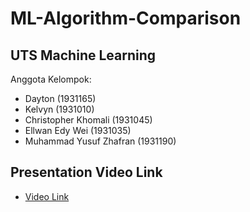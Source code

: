 # ML-Algorithm-Comparison

## UTS Machine Learning 

Anggota Kelompok:
* Dayton (1931165)
* Kelvyn (1931010)
* Christopher Khomali (1931045)
* Ellwan Edy Wei (1931035)
* Muhammad Yusuf Zhafran (1931190)

## Presentation Video Link
 * [Video Link](https://drive.google.com/drive/folders/1EOPUOI-z2iiBFTR3q0RTW_WydbostnJw?usp=sharing)
